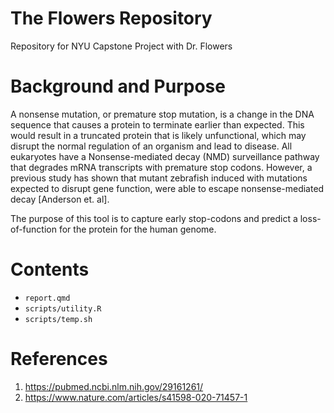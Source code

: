 # The Flowers Repository
Repository for NYU Capstone Project with Dr. Flowers

# Background and Purpose
A nonsense mutation, or premature stop mutation, is a change in the DNA sequence that causes a protein to terminate earlier than expected. This would result in a truncated protein that is likely unfunctional, which may disrupt the normal regulation of an organism and lead to disease. All eukaryotes have a Nonsense-mediated decay (NMD) surveillance pathway that degrades mRNA transcripts with premature stop codons. However, a previous study has shown that mutant zebrafish induced with mutations expected to disrupt gene function, were able to escape nonsense-mediated decay [Anderson et. al]. 

The purpose of this tool is to capture early stop-codons and predict a loss-of-function for the protein for the human genome. 

# Contents
* `report.qmd`
* `scripts/utility.R`
* `scripts/temp.sh`

# References
1. https://pubmed.ncbi.nlm.nih.gov/29161261/
2. https://www.nature.com/articles/s41598-020-71457-1
